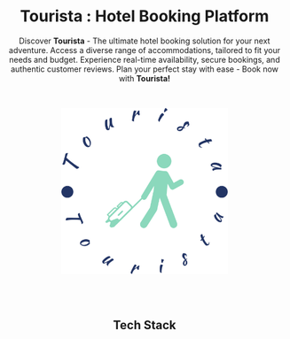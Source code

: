 <h1 align="center">Tourista : Hotel Booking Platform</h1>

<p align="center">Discover <b>Tourista</b> - The ultimate hotel booking solution for your next adventure. Access a diverse range of accommodations, tailored to fit your needs and budget. Experience real-time availability, secure bookings, and authentic customer reviews. Plan your perfect stay with ease - Book now with <b>Tourista!</b></p>
<br>
<p align="center">
  <img src="assets/tourista.png" alt="Image" width="300" height="300" />
</p>
<br><br>
<h2 align="center">Tech Stack</h2>

